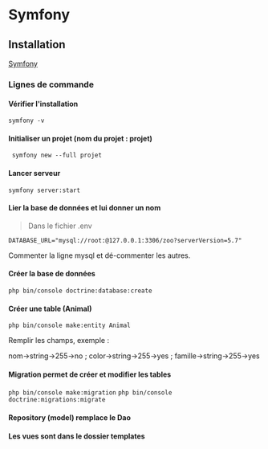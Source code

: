 # Symfony

## Installation

[Symfony](https://symfony.com/download)

### Lignes de commande 

#### Vérifier l'installation

```symfony -v```

#### Initialiser un projet (nom du projet : projet)
``` symfony new --full projet```

#### Lancer serveur
```symfony server:start```

#### Lier la base de données et lui donner un nom

> Dans le fichier .env

```DATABASE_URL="mysql://root:@127.0.0.1:3306/zoo?serverVersion=5.7"```

Commenter la ligne mysql et dé-commenter les autres.

#### Créer la base de données

```php bin/console doctrine:database:create```

#### Créer une table (Animal)

```php bin/console make:entity Animal```

Remplir les champs, exemple :

nom->string->255->no ;  color->string->255->yes ; famille->string->255->yes

#### Migration permet de créer et modifier les tables

```php bin/console make:migration```
```php bin/console doctrine:migrations:migrate```

#### Repository (model) remplace le Dao

#### Les vues sont dans le dossier templates